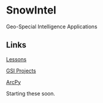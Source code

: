 # SnowIntel
Geo-Special Intelligence Applications

## Links

[Lessons](https://www.e-education.psu.edu/geog485/node/139)

[GSI Projects](https://artlembo.com/2016/12/17/undergraduate-geospatial-python-projects/)

[ArcPy](http://pro.arcgis.com/en/pro-app/arcpy/get-started/what-is-arcpy-.htm)

Starting these soon.
